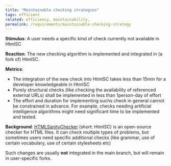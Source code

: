 ```yaml
---
title: "Maintainable checking strategies"
tags: efficient
related: efficiency, maintainability,
permalink: /requirements/maintainable-checking-strategy
---
```


<div class="quality-requirement" markdown="1">

**Stimulus**: A user needs a specific kind of check currently not available in HtmlSC

**Reaction**: The new checking algorithm is implemented and integrated in (a fork of) HtmlSC.

**Metrics**: 

* The integration of the new check into HtmlSC takes less than 15min for a developer knowledgeable in HtmlSC
* Purely structural checks (like checking the availability of referenced external URLs) shall be implemented in less than 1person-day of effort
* The effort and duration for implementing suchs check in general cannot be constrained in advance. For example, checks needing artificial intelligence algorithms might need significant time to be implemented and tested.

**Background**: [HTMLSanityChecker](https://github.com/aim42/htmlSanityCheck) (short: HtmlSC) is an open-source checker for HTML files.
It can check multiple types of problems, but sometimes users need specific additional checks (like grammar, use of certain vocabulary, use of certain stylesheets etc)

Such changes are usually **not** integrated in the main branch, but will remain in user-specific forks.

</div><br>




